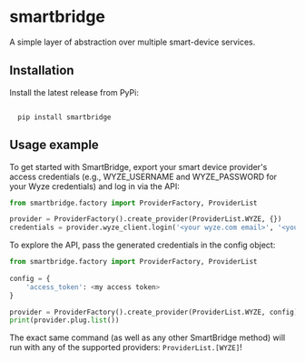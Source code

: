 # smartbridge
A simple layer of abstraction over multiple smart-device services.

## Installation

Install the latest release from PyPi:

```shell

  pip install smartbridge
```


## Usage example

To get started with SmartBridge, export your smart device provider's access credentials (e.g., WYZE_USERNAME and WYZE_PASSWORD for your Wyze credentials) and log in via the API:

```python
from smartbridge.factory import ProviderFactory, ProviderList

provider = ProviderFactory().create_provider(ProviderList.WYZE, {})
credentials = provider.wyze_client.login('<your wyze.com email>', '<your wyze.com password>')
```

To explore the API, pass the generated credentials in the config object:

```python
from smartbridge.factory import ProviderFactory, ProviderList
  
config = {
    'access_token': <my access token>
}

provider = ProviderFactory().create_provider(ProviderList.WYZE, config)
print(provider.plug.list())
```

The exact same command (as well as any other SmartBridge method) will run with any of the supported providers: `ProviderList.[WYZE]`!
